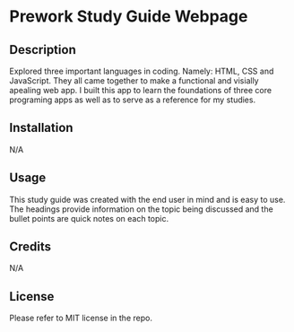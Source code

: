 # Prework Study Guide Webpage

##  Description
Explored three important languages in coding. Namely: HTML, CSS and JavaScript. They all came together to make a functional and visially apealing web app. I built this app to learn the foundations of three core programing apps as well as to serve as a reference for my studies.

## Installation

N/A

## Usage

This study guide was created with the end user in mind and is easy to use. The headings provide information on the topic being discussed and the bullet points are quick notes on each topic.

## Credits

N/A

## License

Please refer to MIT license in the repo.